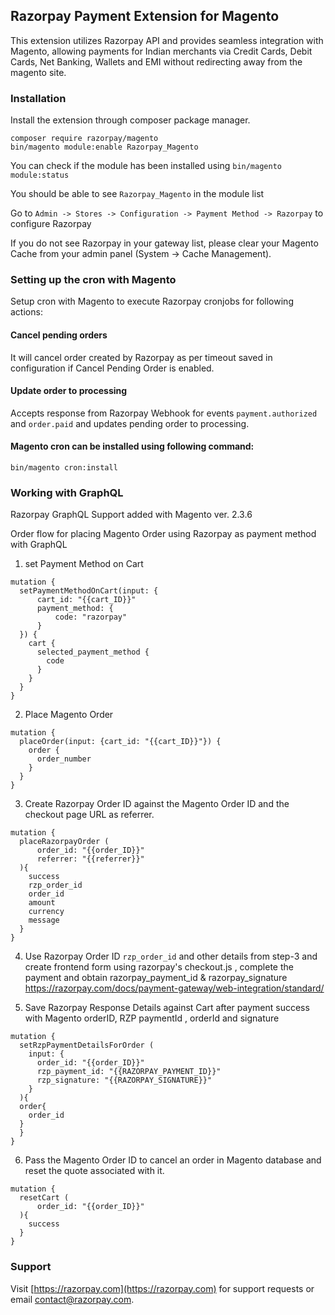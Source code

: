 ## Razorpay Payment Extension for Magento

This extension utilizes Razorpay API and provides seamless integration with Magento, allowing payments for Indian merchants via Credit Cards, Debit Cards, Net Banking, Wallets and EMI without redirecting away from the magento site.

### Installation

Install the extension through composer package manager.

```
composer require razorpay/magento
bin/magento module:enable Razorpay_Magento
```


You can check if the module has been installed using `bin/magento module:status`

You should be able to see `Razorpay_Magento` in the module list


Go to `Admin -> Stores -> Configuration -> Payment Method -> Razorpay` to configure Razorpay


If you do not see Razorpay in your gateway list, please clear your Magento Cache from your admin
panel (System -> Cache Management).

### Setting up the cron with Magento
Setup cron with Magento to execute Razorpay cronjobs for following actions:

#### Cancel pending orders
It will cancel order created by Razorpay as per timeout saved in configuration if Cancel Pending Order is enabled.

#### Update order to processing
Accepts response from Razorpay Webhook for events `payment.authorized` and `order.paid` and updates pending order to processing.

#### Magento cron can be installed using following command:
```
bin/magento cron:install
```

### Working with GraphQL

Razorpay GraphQL Support added with Magento ver. 2.3.6

Order flow for placing Magento Order using Razorpay as payment method with GraphQL

1. set Payment Method on Cart
```
mutation {
  setPaymentMethodOnCart(input: {
      cart_id: "{{cart_ID}}"
      payment_method: {
          code: "razorpay"
      }
  }) {
    cart {
      selected_payment_method {
        code
      }
    }
  }
}
```
2. Place Magento Order
```
mutation {
  placeOrder(input: {cart_id: "{{cart_ID}}"}) {
    order {
      order_number
    }
  }
}
```

3. Create Razorpay Order ID against the Magento Order ID and the checkout page URL as referrer.
```
mutation {
  placeRazorpayOrder (
      order_id: "{{order_ID}}"
      referrer: "{{referrer}}"
  ){
    success
    rzp_order_id
    order_id
    amount
    currency
    message
  }
}
```

4. Use Razorpay Order ID `rzp_order_id` and other details from step-3 and create frontend form using razorpay's checkout.js , complete the payment and obtain razorpay_payment_id & razorpay_signature
  https://razorpay.com/docs/payment-gateway/web-integration/standard/

5. Save Razorpay Response Details against Cart after payment success with Magento orderID, RZP paymentId , orderId and signature
```
mutation {
  setRzpPaymentDetailsForOrder (
    input: {
      order_id: "{{order_ID}}"
      rzp_payment_id: "{{RAZORPAY_PAYMENT_ID}}"
      rzp_signature: "{{RAZORPAY_SIGNATURE}}"
    }
  ){
  order{
    order_id
  }
  }
}
```
6.  Pass the Magento Order ID to cancel an order in Magento database and reset the quote associated with it.
```
mutation {
  resetCart (
      order_id: "{{order_ID}}"
  ){
    success
  }
}
```
### Support

Visit [https://razorpay.com](https://razorpay.com) for support requests or email contact@razorpay.com.
